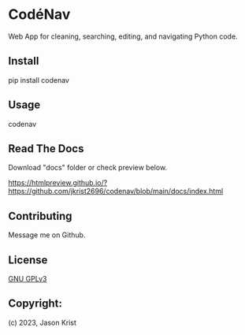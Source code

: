 # CodéNav

Web App for cleaning, searching, editing, and navigating Python code.

## Install

pip install codenav

## Usage

codenav
## Read The Docs

Download "docs" folder or check preview below.

https://htmlpreview.github.io/?https://github.com/jkrist2696/codenav/blob/main/docs/index.html


## Contributing

Message me on Github.

## License

[GNU GPLv3](https://choosealicense.com/licenses/gpl-3.0/)

## Copyright:

(c) 2023, Jason Krist